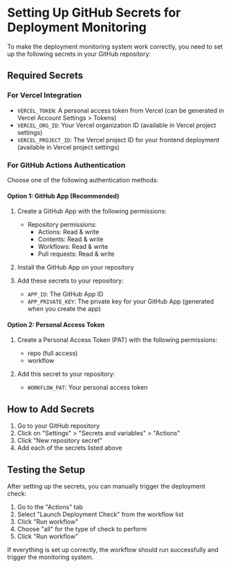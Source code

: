 # Setting Up GitHub Secrets for Deployment Monitoring

To make the deployment monitoring system work correctly, you need to set up the following secrets in your GitHub repository:

## Required Secrets

### For Vercel Integration

- `VERCEL_TOKEN`: A personal access token from Vercel (can be generated in Vercel Account Settings > Tokens)
- `VERCEL_ORG_ID`: Your Vercel organization ID (available in Vercel project settings)
- `VERCEL_PROJECT_ID`: The Vercel project ID for your frontend deployment (available in Vercel project settings)

### For GitHub Actions Authentication

Choose one of the following authentication methods:

#### Option 1: GitHub App (Recommended)

1. Create a GitHub App with the following permissions:
   - Repository permissions:
     - Actions: Read & write
     - Contents: Read & write
     - Workflows: Read & write
     - Pull requests: Read & write

2. Install the GitHub App on your repository

3. Add these secrets to your repository:
   - `APP_ID`: The GitHub App ID
   - `APP_PRIVATE_KEY`: The private key for your GitHub App (generated when you create the app)

#### Option 2: Personal Access Token

1. Create a Personal Access Token (PAT) with the following permissions:
   - repo (full access)
   - workflow

2. Add this secret to your repository:
   - `WORKFLOW_PAT`: Your personal access token

## How to Add Secrets

1. Go to your GitHub repository
2. Click on "Settings" > "Secrets and variables" > "Actions"
3. Click "New repository secret"
4. Add each of the secrets listed above

## Testing the Setup

After setting up the secrets, you can manually trigger the deployment check:

1. Go to the "Actions" tab
2. Select "Launch Deployment Check" from the workflow list
3. Click "Run workflow"
4. Choose "all" for the type of check to perform
5. Click "Run workflow"

If everything is set up correctly, the workflow should run successfully and trigger the monitoring system. 